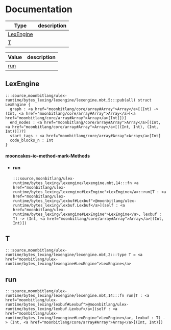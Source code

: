 # Documentation
|Type|description|
|---|---|
|[LexEngine](#LexEngine)||
|[T](#T)||

|Value|description|
|---|---|
|[run](#run)||

## LexEngine

```moonbit
:::source,moonbitlang/ulex-runtime/bytes_lexing/lexengine/lexengine.mbt,5:::pub(all) struct LexEngine {
  graph : <a href="moonbitlang/core/array#Array">Array</a>[(Int) -> (Int, <a href="moonbitlang/core/array#Array">Array</a>[<a href="moonbitlang/core/array#Array">Array</a>[Int]])]
  end_nodes : <a href="moonbitlang/core/array#Array">Array</a>[(Int, <a href="moonbitlang/core/array#Array">Array</a>[((Int, Int), (Int, Int))])?]
  start_tags : <a href="moonbitlang/core/array#Array">Array</a>[Int]
  code_blocks_n : Int
}
```


#### mooncakes-io-method-mark-Methods
- #### run
  ```moonbit
  :::source,moonbitlang/ulex-runtime/bytes_lexing/lexengine/lexengine.mbt,14:::fn <a href="moonbitlang/ulex-runtime/bytes_lexing/lexengine#LexEngine">LexEngine</a>::run[T : <a href="moonbitlang/ulex-runtime/bytes_lexing/lexbuf#Lexbuf">@moonbitlang/ulex-runtime/bytes_lexing/lexbuf.Lexbuf</a>](self : <a href="moonbitlang/ulex-runtime/bytes_lexing/lexengine#LexEngine">LexEngine</a>, lexbuf : T) -> (Int, <a href="moonbitlang/core/array#Array">Array</a>[(Int, Int)])
  ```
  > 

## T

```moonbit
:::source,moonbitlang/ulex-runtime/bytes_lexing/lexengine/lexengine.mbt,2:::type T = <a href="moonbitlang/ulex-runtime/bytes_lexing/lexengine#LexEngine">LexEngine</a>
```


## run

```moonbit
:::source,moonbitlang/ulex-runtime/bytes_lexing/lexengine/lexengine.mbt,14:::fn run[T : <a href="moonbitlang/ulex-runtime/bytes_lexing/lexbuf#Lexbuf">@moonbitlang/ulex-runtime/bytes_lexing/lexbuf.Lexbuf</a>](self : <a href="moonbitlang/ulex-runtime/bytes_lexing/lexengine#LexEngine">LexEngine</a>, lexbuf : T) -> (Int, <a href="moonbitlang/core/array#Array">Array</a>[(Int, Int)])
```

